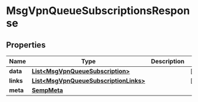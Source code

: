 
# MsgVpnQueueSubscriptionsResponse

## Properties
Name | Type | Description | Notes
------------ | ------------- | ------------- | -------------
**data** | [**List&lt;MsgVpnQueueSubscription&gt;**](MsgVpnQueueSubscription.md) |  |  [optional]
**links** | [**List&lt;MsgVpnQueueSubscriptionLinks&gt;**](MsgVpnQueueSubscriptionLinks.md) |  |  [optional]
**meta** | [**SempMeta**](SempMeta.md) |  | 



